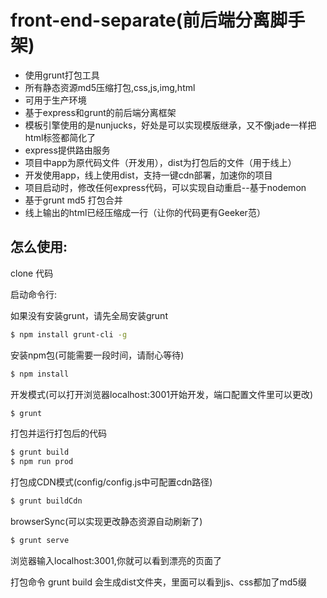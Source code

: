 # front-end-separate(前后端分离脚手架)

- 使用grunt打包工具
- 所有静态资源md5压缩打包,css,js,img,html
- 可用于生产环境
- 基于express和grunt的前后端分离框架
- 模板引擎使用的是nunjucks，好处是可以实现模版继承，又不像jade一样把html标签都简化了
- express提供路由服务
- 项目中app为原代码文件（开发用），dist为打包后的文件（用于线上）
- 开发使用app，线上使用dist，支持一键cdn部署，加速你的项目
- 项目启动时，修改任何express代码，可以实现自动重启--基于nodemon
- 基于grunt md5 打包合并
- 线上输出的html已经压缩成一行（让你的代码更有Geeker范）

## 怎么使用:

clone 代码

启动命令行:

如果没有安装grunt，请先全局安装grunt
```bash
$ npm install grunt-cli -g
```
安装npm包(可能需要一段时间，请耐心等待)

```bash
$ npm install
```

开发模式(可以打开浏览器localhost:3001开始开发，端口配置文件里可以更改)

```bash
$ grunt
```

打包并运行打包后的代码

```bash
$ grunt build
$ npm run prod
```
打包成CDN模式(config/config.js中可配置cdn路径)

```bash
$ grunt buildCdn
```

browserSync(可以实现更改静态资源自动刷新了)

```bash
$ grunt serve
```

浏览器输入localhost:3001,你就可以看到漂亮的页面了

打包命令 grunt build  会生成dist文件夹，里面可以看到js、css都加了md5缀